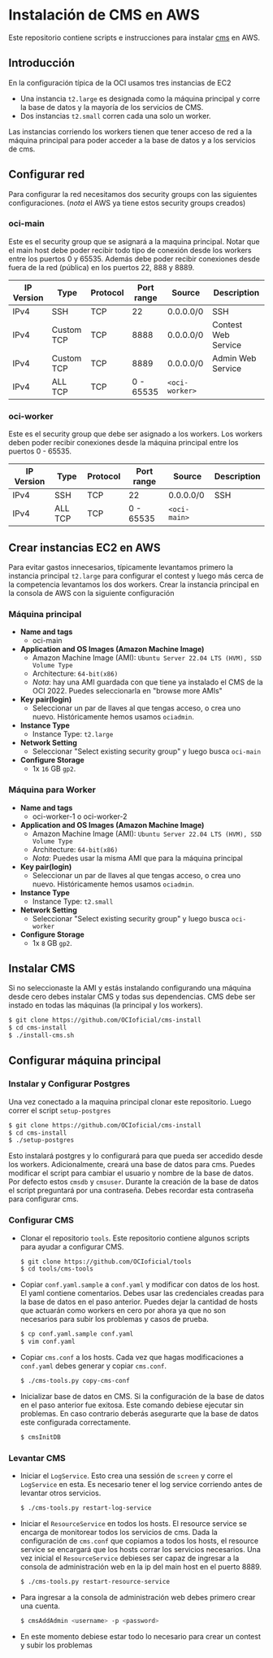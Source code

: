 
# Instalación de CMS en AWS

Este repositorio contiene scripts e instrucciones para instalar [cms](https://github.com/cms-dev/cms) en AWS.

## Introducción

En la configuración típica de la OCI usamos tres instancias de EC2

* Una instancia `t2.large` es designada como la máquina principal y corre la base de datos y la mayoría de los servicios de CMS.
* Dos instancias `t2.small` corren cada una solo un worker.

Las instancias corriendo los workers tienen que tener acceso de red a la máquina principal para poder acceder a la base de datos y a los servicios de cms.

## Configurar red

Para configurar la red necesitamos dos security groups con las siguientes configuraciones. (*nota* el AWS ya tiene estos security groups creados)

### oci-main

Este es el security group que se asignará a la maquina principal. Notar que el main host debe poder recibir todo tipo de conexión desde los workers entre los puertos 0 y 65535. Además debe poder recibir conexiones desde fuera de la red (pública) en los puertos 22, 888 y 8889.

| IP Version | Type       | Protocol | Port range | Source         | Description         |
|------------|------------|----------|------------|----------------|---------------------|
| IPv4       | SSH        | TCP      | 22         | 0.0.0.0/0      | SSH                 |
| IPv4       | Custom TCP | TCP      | 8888       | 0.0.0.0/0      | Contest Web Service |
| IPv4       | Custom TCP | TCP      | 8889       | 0.0.0.0/0      | Admin Web Service   |
| IPv4       | ALL TCP    | TCP      | 0 - 65535  | `<oci-worker>` |                     |

### oci-worker

Este es el security group que debe ser asignado a los workers. Los workers deben poder recibir conexiones desde la máquina principal entre los puertos 0 - 65535.

| IP Version | Type       | Protocol | Port range | Source         | Description         |
|------------|------------|----------|------------|----------------|---------------------|
| IPv4       | SSH        | TCP      | 22         | 0.0.0.0/0      | SSH                 |
| IPv4       | ALL TCP    | TCP      | 0 - 65535  | `<oci-main>`   |                     |


## Crear instancias EC2 en AWS

Para evitar gastos innecesarios, típicamente levantamos primero la instancia principal `t2.large` para configurar el contest y luego más cerca de la competencia levantamos los dos workers.
Crear la instancia principal en la consola de AWS con la siguiente configuración

### Máquina principal

* **Name and tags**
  * oci-main
* **Application and OS Images (Amazon Machine Image)**
  * Amazon Machine Image (AMI): `Ubuntu Server 22.04 LTS (HVM), SSD Volume Type`
  * Architecture: `64-bit(x86)`
  * *Nota*: hay una AMI guardada con que tiene ya instalado el CMS de la OCI 2022. Puedes seleccionarla en "browse more AMIs"
* **Key pair(login)**
  * Seleccionar un par de llaves al que tengas acceso, o crea uno nuevo. Históricamente hemos usamos `ociadmin`.
* **Instance Type**
  * Instance Type: `t2.large`
* **Network Setting**
  * Seleccionar "Select existing security group" y luego busca `oci-main`
* **Configure Storage**
  * 1x `16` GB `gp2`.

### Máquina para Worker

* **Name and tags**
  * oci-worker-1 o oci-worker-2
* **Application and OS Images (Amazon Machine Image)**
  * Amazon Machine Image (AMI): `Ubuntu Server 22.04 LTS (HVM), SSD Volume Type`
  * Architecture: `64-bit(x86)`
  * *Nota*: Puedes usar la misma AMI que para la máquina principal
* **Key pair(login)**
  * Seleccionar un par de llaves al que tengas acceso, o crea uno nuevo. Históricamente hemos usamos `ociadmin`.
* **Instance Type**
  * Instance Type: `t2.small`
* **Network Setting**
  * Seleccionar "Select existing security group" y luego busca `oci-worker`
* **Configure Storage**
  * 1x `8` GB `gp2`.
 
## Instalar CMS

Si no seleccionaste la AMI y estás instalando configurando una máquina desde cero debes instalar CMS y todas sus dependencias. CMS debe ser instado en todas las máquinas (la principal y los workers).

```bash
$ git clone https://github.com/OCIoficial/cms-install
$ cd cms-install
$ ./install-cms.sh
```
## Configurar máquina principal

### Instalar y Configurar Postgres

Una vez conectado a la maquina principal clonar este repositorio. Luego correr el script `setup-postgres`
```bash
$ git clone https://github.com/OCIoficial/cms-install
$ cd cms-install
$ ./setup-postgres
```
Esto instalará postgres y lo configurará para que pueda ser accedido desde los workers. Adicionalmente, creará una base de datos para cms. Puedes modificar el script para cambiar el usuario y nombre de la base de datos. Por defecto estos `cmsdb` y `cmsuser`. Durante la creación de la base de datos el script preguntará por una contraseña. Debes recordar esta contraseña para configurar cms.

### Configurar CMS

* Clonar el repositorio `tools`. Este repositorio contiene algunos scripts para ayudar a configurar CMS.
   ```bash
   $ git clone https://github.com/OCIoficial/tools
   $ cd tools/cms-tools
   ```
* Copiar `conf.yaml.sample` a `conf.yaml` y modificar con datos de los host. El yaml contiene comentarios. Debes usar las credenciales creadas para la base de datos en el paso anterior. Puedes dejar la cantidad de hosts que actuarán como workers en cero por ahora ya que no son necesarios para subir los problemas y casos de prueba.
   ```bash
   $ cp conf.yaml.sample conf.yaml
   $ vim conf.yaml
   ```
* Copiar `cms.conf` a los hosts. Cada vez que hagas modificaciones a `conf.yaml` debes generar y copiar `cms.conf`.
   ```bash
   $ ./cms-tools.py copy-cms-conf
   ```
* Inicializar base de datos en CMS. Si la configuración de la base de datos en el paso anterior fue exitosa. Este comando debiese ejecutar sin problemas. En caso contrario deberás asegurarte que la base de datos este configurada correctamente.
  ```bash
  $ cmsInitDB
  ```
   
### Levantar CMS

* Iniciar el `LogService`. Esto crea una sessión de `screen` y corre el `LogService` en esta. Es necesario tener el log service corriendo antes de levantar otros servicios.
   ```bash
   $ ./cms-tools.py restart-log-service
   ```
* Iniciar el `ResourceService` en todos los hosts. El resource service se encarga de monitorear todos los servicios de cms. Dada la configuración de `cms.conf` que copiamos a todos los hosts, el resource service se encargará que los hosts corrar los servicios necesarios. Una vez inicial el `ResourceService` debieses ser capaz de ingresar a la consola de administración web en la ip del main host en el puerto 8889.
  ```bash
  $ ./cms-tools.py restart-resource-service
  ```
* Para ingresar a la consola de administración web debes primero crear una cuenta.
  ```bash
  $ cmsAddAdmin <username> -p <password>
  ```
* En este momento debiese estar todo lo necesario para crear un contest y subir los problemas

